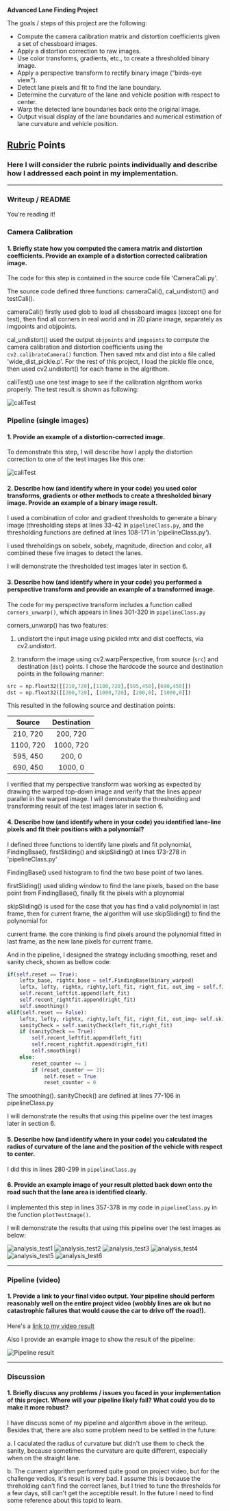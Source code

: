**Advanced Lane Finding Project**

The goals / steps of this project are the following:

* Compute the camera calibration matrix and distortion coefficients given a set of chessboard images.
* Apply a distortion correction to raw images.
* Use color transforms, gradients, etc., to create a thresholded binary image.
* Apply a perspective transform to rectify binary image ("birds-eye view").
* Detect lane pixels and fit to find the lane boundary.
* Determine the curvature of the lane and vehicle position with respect to center.
* Warp the detected lane boundaries back onto the original image.
* Output visual display of the lane boundaries and numerical estimation of lane curvature and vehicle position.

## [Rubric](https://review.udacity.com/#!/rubrics/571/view) Points

### Here I will consider the rubric points individually and describe how I addressed each point in my implementation.  

---

### Writeup / README

You're reading it!

### Camera Calibration

#### 1. Briefly state how you computed the camera matrix and distortion coefficients. Provide an example of a distortion corrected calibration image.

The code for this step is contained in the source code file 'CameraCali.py'.  

The source code defined three functions: cameraCali(), cal_undistort() and testCali().

cameraCali() firstly used glob to load all chessboard images (except one for test), then find all corners in real world and in 2D plane image, separately as imgpoints and objpoints.

cal_undistort() used the output `objpoints` and `imgpoints` to compute the camera calibration and distortion coefficients using the `cv2.calibrateCamera()` function.  Then saved mtx and dist into a file called 'wide_dist_pickle.p'. For the rest of this project, I load the pickle file once, then used cv2.undistort() for each frame in the algrithom.

caliTest() use one test image to see if the calibration algrithom works properly. The test result is shown as following:

![caliTest](https://github.com/FredericLiu/Advanced-lane-detector-P4/blob/master/camera_cal/test_result.jpg)

### Pipeline (single images)

#### 1. Provide an example of a distortion-corrected image.

To demonstrate this step, I will describe how I apply the distortion correction to one of the test images like this one:

![caliTest](https://github.com/FredericLiu/Advanced-lane-detector-P4/blob/master/camera_cal/test_undist.jpg)

#### 2. Describe how (and identify where in your code) you used color transforms, gradients or other methods to create a thresholded binary image.  Provide an example of a binary image result.

I used a combination of color and gradient thresholds to generate a binary image (thresholding steps at lines 33-42 in `pipelineClass.py`, and the thresholding functions are defined at lines 108-171 in 'pipelineClass.py'). 

I used threholdings on sobelx, sobely, magnitude, direction and color, all combined these five images to detect the lanes.

I will demonstrate the thresholded test images later in section 6.


#### 3. Describe how (and identify where in your code) you performed a perspective transform and provide an example of a transformed image.

The code for my perspective transform includes a function called `corners_unwarp()`, which appears in lines 301-320 in `pipelineClass.py`
 
corners_unwarp() has two features:

1. undistort the input image using pickled mtx and dist coeffects, via cv2.undistort.

2. transform the image using cv2.warpPerspective, from source (`src`) and destination (`dst`) points.  I chose the hardcode the source and destination points in the following manner:

```python
src = np.float32([[210,720],[1100,720],[595,450],[690,450]])
dst = np.float32([[200,720], [1000,720], [200,0], [1000,0]])
```

This resulted in the following source and destination points:

| Source        | Destination   | 
|:-------------:|:-------------:| 
| 210, 720      | 200, 720      | 
| 1100, 720     | 1000, 720     |
| 595, 450      | 200, 0        |
| 690, 450      | 1000, 0       |

I verified that my perspective transform was working as expected by drawing the warped top-down image and verify that the lines appear parallel in the warped image.
I will demonstrate the thresholding and transforming result of the test images later in section 6.

#### 4. Describe how (and identify where in your code) you identified lane-line pixels and fit their positions with a polynomial?

I defined three functions to identify lane pixels and fit polynomial, FindingBsae(), firstSliding() and skipSliding() at lines 173-278 in 'pipelineClass.py'

FindingBase() used histogram to find the two base point of two lanes.

firstSliding() used sliding window to find the lane pixels, based on the base point from FindingBase(), finally fit the pixels with a ploynomial

skipSliding() is used for the case that you has find a valid polynomial in last frame, then for current frame, the algorithm will use skipSliding() to find the polynomial for 

current frame. the core thinking is find pixels around the polynomial fitted in last frame, as the new lane pixels for current frame.

And in the pipeline, I designed the strategy including smoothing, reset and sanity check, shown as bellow code:

```python
if(self.reset == True):
	leftx_base, rightx_base = self.FindingBase(binary_warped)
	leftx, lefty, rightx, righty,left_fit, right_fit, out_img = self.firstSliding(binary_warped, leftx_base, rightx_base, margin = 100, minpix = 50, nwindows = 9, window_height= 80)
	self.recent_leftfit.append(left_fit)
	self.recent_rightfit.append(right_fit)            
	self.smoothing()            
elif(self.reset == False):
	leftx, lefty, rightx, righty,left_fit, right_fit, out_img= self.skipSliding(binary_warped, margin=100, left_fit=self.best_leftfit, right_fit=self.best_rightfit)           
	sanityCheck = self.sanityCheck(left_fit,right_fit)
	if (sanityCheck == True):
		self.recent_leftfit.append(left_fit)
		self.recent_rightfit.append(right_fit)            
		self.smoothing()
	else:
		reset_counter += 1 
		if (reset_counter == 3):
			self.reset = True 
			reset_counter = 0
```
The smoothing(). sanityCheck() are defined at lines 77-106 in pipelineClass.py

I will demonstrate the results that using this pipeline over the test images later in section 6.

#### 5. Describe how (and identify where in your code) you calculated the radius of curvature of the lane and the position of the vehicle with respect to center.

I did this in lines 280-299 in `pipelineClass.py`

#### 6. Provide an example image of your result plotted back down onto the road such that the lane area is identified clearly.

I implemented this step in lines 357-378 in my code in `pipelineClass.py` in the function `plotTestImage()`. 

I will demonstrate the results that using this pipeline over the test images as below:

![analysis_test1](https://github.com/FredericLiu/Advanced-lane-detector-P4/blob/master/output_images/analysis_test1.png)
![analysis_test2](https://github.com/FredericLiu/Advanced-lane-detector-P4/blob/master/output_images/analysis_test2.png)
![analysis_test3](https://github.com/FredericLiu/Advanced-lane-detector-P4/blob/master/output_images/analysis_test3.png)
![analysis_test4](https://github.com/FredericLiu/Advanced-lane-detector-P4/blob/master/output_images/analysis_test4.png)
![analysis_test5](https://github.com/FredericLiu/Advanced-lane-detector-P4/blob/master/output_images/analysis_test5.png)
![analysis_test6](https://github.com/FredericLiu/Advanced-lane-detector-P4/blob/master/output_images/analysis_test6.png)

---

### Pipeline (video)

#### 1. Provide a link to your final video output.  Your pipeline should perform reasonably well on the entire project video (wobbly lines are ok but no catastrophic failures that would cause the car to drive off the road!).

Here's a [link to my video result](https://github.com/FredericLiu/Advanced-lane-detector-P4/blob/master/output_images/lanes_project_video.mp4)

Also I provide an example image to show the result of the pipeline:

![Pipeline result](https://github.com/FredericLiu/Advanced-lane-detector-P4/blob/master/output_images/Example_image.png)

---

### Discussion

#### 1. Briefly discuss any problems / issues you faced in your implementation of this project.  Where will your pipeline likely fail?  What could you do to make it more robust?

I have discuss some of my pipeline and algorithm above in the writeup.
Besides that, there are also some problem need to be settled in the future:

a. I caculated the radius of curvature but didn't use them to check the sanity, because sometimes the curvature are quite different, especially when on the straight lane.

b. The current algorithm performed quite good on project video, but for the challenge vedios, it's result is very bad. I assume this is because the threholding can't find the correct lanes, but I tried to tune the thresholds for a few days, still can't get the acceptible result. In the future I need to find some reference about this topid to learn.
